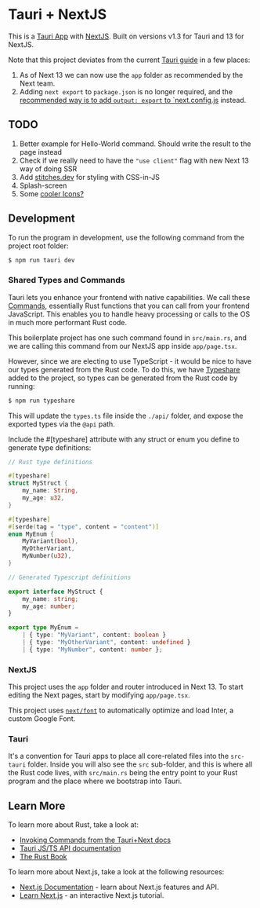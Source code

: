 # Tauri + NextJS

This is a [Tauri App](https://tauri.app) with [NextJS](https://nextjs.org/). Built on versions v1.3 for Tauri and 13 for NextJS.

Note that this project deviates from the current [Tauri guide](https://tauri.app/v1/guides/getting-started/setup/next-js) in a few places:

1. As of Next 13 we can now use the `app` folder as recommended by the Next team.
2. Adding `next export` to `package.json` is no longer required, and the [recommended way is to add `output: export` to `next.config.js](https://nextjs.org/docs/pages/building-your-application/deploying/static-exports) instead.

## TODO

1. Better example for Hello-World command. Should write the result to the page instead
2. Check if we really need to have the `"use client"` flag with new Next 13 way of doing SSR
3. Add [stitches.dev](https://stitches.dev/) for styling with CSS-in-JS
4. Splash-screen
5. Some [cooler Icons?](https://tauri.app/v1/guides/features/icons) 

## Development

To run the program in development, use the following command from the project root folder:

```bash
$ npm run tauri dev
```

### Shared Types and Commands

Tauri lets you enhance your frontend with native capabilities. We call these [Commands](https://tauri.app/v1/guides/features/command), essentially Rust functions that you can call from your frontend JavaScript. This enables you to handle heavy processing or calls to the OS in much more performant Rust code.

This boilerplate project has one such command found in `src/main.rs`, and we are calling this command from our NextJS app inside `app/page.tsx`.

However, since we are electing to use TypeScript - it would be nice to have our types generated from the Rust code. To do this, we have [Typeshare](https://crates.io/crates/typeshare) added to the project, so types can be generated from the Rust code by running:

```bash
$ npm run typeshare
```

This will update the `types.ts` file inside the `./api/` folder, and expose the exported types via the `@api` path.

Include the #[typeshare] attribute with any struct or enum you define to generate type definitions:

```rust
// Rust type definitions

#[typeshare]
struct MyStruct {
    my_name: String,
    my_age: u32,
}

#[typeshare]
#[serde(tag = "type", content = "content")]
enum MyEnum {
    MyVariant(bool),
    MyOtherVariant,
    MyNumber(u32),
}
```

```typescript
// Generated Typescript definitions

export interface MyStruct {
    my_name: string;
    my_age: number;
}

export type MyEnum = 
    | { type: "MyVariant", content: boolean }
    | { type: "MyOtherVariant", content: undefined }
    | { type: "MyNumber", content: number };
```

### NextJS

This project uses the `app` folder and router introduced in Next 13. To start editing the Next pages, start by modifying `app/page.tsx`.

This project uses [`next/font`](https://nextjs.org/docs/basic-features/font-optimization) to automatically optimize and load Inter, a custom Google Font.

### Tauri

It's a convention for Tauri apps to place all core-related files into the `src-tauri` folder. Inside you will also see the `src` sub-folder, and this is where all the Rust code lives, with `src/main.rs` being the entry point to your Rust program and the place where we bootstrap into Tauri.

## Learn More

To learn more about Rust, take a look at:

- [Invoking Commands from the Tauri+Next docs](https://tauri.app/v1/guides/getting-started/setup/next-js#invoke-commands)
- [Tauri JS/TS API documentation](https://tauri.app/v1/api/js/)
- [The Rust Book](https://doc.rust-lang.org/book/)

To learn more about Next.js, take a look at the following resources:

- [Next.js Documentation](https://nextjs.org/docs) - learn about Next.js features and API.
- [Learn Next.js](https://nextjs.org/learn) - an interactive Next.js tutorial.
